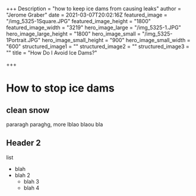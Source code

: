 +++
Description = "how to keep ice dams from causing leaks"
author = "Jerome Graber"
date = 2021-03-07T20:02:16Z
featured_image = "/img_5325-1Square.JPG"
featured_image_height = "1800"
featured_image_width = "3219"
hero_image_large = "/img_5325-1.JPG"
hero_image_large_height = "1800"
hero_image_small = "/img_5325-1Portrait.JPG"
hero_image_small_height = "900"
hero_image_small_width = "600"
structured_image1 = ""
structured_image2 = ""
structured_image3 = ""
title = "How Do I Avoid Ice Dams?"

+++
# How to stop ice dams

## clean snow

pararagh paraghg, more lblao blaou bla

## Header 2

list

* blah
* blah 2
  * blah 3
  * blah 4

<amp-img src="/story2-img6--1125201204.jpg" alt="pic of ice dam" title="pic of ice dam" class="my4" layout="responsive" width=" 2 " height="1"></amp-img>

<amp-youtube width="480" height="270" layout="responsive" data-param-modestbranding="1" data-param-rel="1" data-videoid="LMmeVLlOgwU"> </amp-youtube>